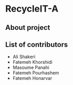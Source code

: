 # RecycleIT-A

## About project

## List of contributors
- Ali Shakeri
- Fatemeh Khorshidi
- Masoume Panahi
- Fatemeh Pourhashem
- Fatemeh Honarvar
